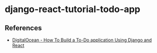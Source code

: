 # django-react-tutorial-todo-app

## References
- [DigitalOcean - How To Build a To-Do application Using Django and React](https://www.digitalocean.com/community/tutorials/build-a-to-do-application-using-django-and-react#step-1-setting-up-the-backend)